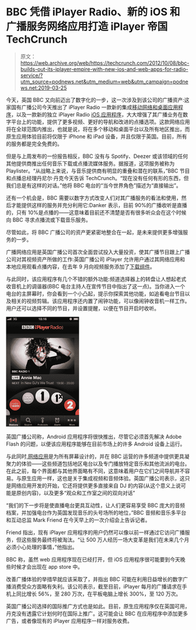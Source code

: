 # BBC 凭借 iPlayer Radio、新的 iOS 和广播服务网络应用打造 iPlayer 帝国 TechCrunch

> 原文：<https://web.archive.org/web/https://techcrunch.com/2012/10/08/bbc-builds-out-its-iplayer-empire-with-new-ios-and-web-apps-for-radio-service/?utm_source=podnews.net&utm_medium=web&utm_campaign=podnews.net:2019-03-25>

今天，英国 BBC 又向前迈出了数字化的一步，这一次涉及到该公司的广播资产:这家国有广播公司今天推出了 iPlayer Radio 一款新的集成[移动网络和桌面应用程序](https://web.archive.org/web/20221006105842/http://www.bbc.co.uk/radio)，以及一款新的独立 iPlayer Radio [iOS 应用程序](https://web.archive.org/web/20221006105842/https://itunes.apple.com/gb/app/bbc-iplayer-radio/id560458506?mt=8&ls=1)，大大增强了其广播业务在数字平台上的功能，提供了更多视频、更好的导航和改进的点播选项。这款网络应用将在全球范围内推出，也就是说，将在多个移动和桌面平台以及所有地区推出，而原生应用体验目前将仅限于 iPhone 和 iPad 设备，并且仅限于英国。目前，所有的服务都是完全免费的。

但是与上周发布的一份报告相反，BBC 没有与 Spotify、Deezer 或该领域的任何其他提供商推出任何音乐下载或点播流媒体服务。据报道，这项服务被称为 Playlister。“从战略上来说，与音乐提供商有明显的重叠和潜在的联系，”BBC 节目和点播总经理丹尼尔·丹克今天告诉 TechCrunch。“现在没有任何有形的东西，但我们总是有这样的对话。”他将 BBC 电台的“当今世界角色”描述为“直接输出”。

还有一个机会是，BBC 需要以数字方式改变人们对其广播服务的看法和使用，然后才能提供这样的服务并充分利用它:Danker 表示，目前 90%的广播收听是直播的，只有 10%是点播的——这意味着目前还不清楚是否有很多听众会在这个时候向 BBC 寻求点播流或下载音乐服务。

尽管如此，将 BBC 广播公司的资产更紧密地整合在一起，是未来提供更多增强服务的一步。

广播网络应用是英国广播公司首次全面尝试投入大量投资，使其广播节目跟上广播公司对其视频资产所做的工作:英国广播公司 iPlayer 允许用户通过其网络应用和本地应用观看点播内容，在去年 9 月向视频服务添加了[下载组件](https://web.archive.org/web/20221006105842/http://www.guardian.co.uk/media/2012/sep/04/bbc-mobile-download-iplayer-smartphone)。

与此同时，该应用程序有几个不错的额外功能:频道选择器上的转盘让人想起老式收音机上的调谐器(BBC 电台主持人在宣传节目中指出了这一点)。当你进入一个电台的主屏幕时，你会看到一个小凸起，提示你探索其他功能，如追看电台节目以及相关的视频剪辑。该应用程序还内置了闹钟功能，可以像闹钟收音机一样工作。用户还可以选择不同的节目，并设置提醒，以便在节目开启时收听。

![](img/962f2d2bbd4764b99f4e3fa5dd98ec1d.png "bbc iplayer radio app dial")

英国广播公司称，Android 应用程序将很快推出，尽管它必须首先解决 Adobe Flash 的问题，以便该应用程序能够在目前市场上的许多 Android 设备上运行。

与此同时,[网络应用](https://web.archive.org/web/20221006105842/http://www.bbc.co.uk/radio)是为所有屏幕设计的，并在 BBC 运营的许多频道中提供更具凝聚力的体验——这些频道包括地区电台以及专门播放特定音乐和其他流派的电台。在此之前，每个界面都与其他界面略有不同，这意味着用户在它们之间导航并不容易。与原生应用一样，这也是关于集成视频和音频体验。英国广播公司表示，这只是网络应用开发的开始，它还将提供更多直接来自 DJ 的内容(从这个意义上说可能是原创内容)，以及更多“观众和工作室之间的双向对话”

“我们的下一步将是使直播电台更具互动性，让人们更容易享受 BBC 庞大的音频档案，并加强电台作为英国发现音乐的头号场所的地位，”BBC 音频和音乐多平台和互动总监 Mark Friend 在今天早上的一次介绍会上告诉记者。

Friend 指出，现有 iPlayer 应用程序的用户仍然可以像以前一样通过它访问广播服务，但这些服务最终将被淘汰。“让 500 万人经历一场大变革是我们在未来几个月必须小心处理的事情，”他指出。

BBC 称，虽然 web 应用程序现在已经打开，但 iOS 应用程序很可能要到今天晚些时候才会出现在 app store 中。

改善广播体验的举措早就应该采取了，并指出 BBC 可能在利用日益增长的数字广播消费受众方面略有失利。该公司表示，截至目前，iPlayer 每月的广播请求在手机上同比增长 56%，至 280 万次，在平板电脑上增长 300%，至 120 万次。

英国广播公司选择的国际推广方式也是如此。目前，原生应用程序仅在英国可用，丹克没有透露它计划何时在国际上推广。这可能会让 BBC 在应用程序中添加更多广告，或者像现有的 iPlayer 应用程序一样对服务收费。
